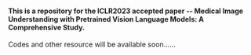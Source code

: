 #### This is a repository for the ICLR2023 accepted paper -- Medical Image Understanding with Pretrained Vision Language Models: A Comprehensive Study. 


Codes and other resource will be available soon......

